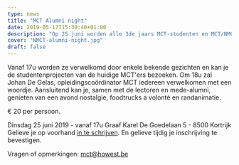 ```yaml
---
type: news
title: "MCT Alumni night"
date: 2019-05-17T15:30:40+01:00
description: "Op 25 juni worden alle 3de jaars MCT-studenten en MCT/NMCT alumni uitgenodigd, om samen met lectoren en mede-studenten, de campus te herontdekken."
cover: "NMCT-alumni-night.jpg"
draft: false
---
```


Vanaf 17u worden ze verwelkomd door enkele bekende gezichten en kan je de studentenprojecten van de huidige MCT'ers bezoeken.
Om 18u zal Johan De Gelas, opleidingscoördinator MCT iedereen verwelkomen met een woordje. 
Aansluitend kan je, samen met de lectoren en mede-alumni, genieten van een avond nostalgie, foodtrucks a volonté en randanimatie.

€ 20 per persoon.

Dinsdag 25 juni 2019 - vanaf 17u
Graaf Karel De Goedelaan 5 - 8500 Kortrijk
Gelieve je op voorhand [in te schrijven](https://docs.google.com/forms/d/e/1FAIpQLSeGqbJ5jpPBl2AddEUfnLUSkKqXsqzJwZyrHg0E5JaOE4Z9QA/viewform).
En gelieve tijdig je inschrijving te bevestigen.

Vragen of opmerkingen: mct@howest.be
